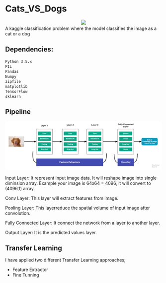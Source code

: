 # Cats_VS_Dogs
<div align="center">
  <img src="https://storage.googleapis.com/kaggle-competitions/kaggle/3362/media/woof_meow.jpg">
</div>
A kaggle classification problem where the model classifies the image as a cat or a dog

## Dependencies:
    Python 3.5.x
    PIL
    Pandas
    Numpy
    zipfile
    matplotlib
    TensorFlow
    sklearn
    
## Pipeline
<div align="center">
  <img src="https://github.com/Heba-Atef99/Cats_VS_Dogs/blob/main/cats_vs_dogs__pipeline.jfif">
</div>

Input Layer: It represent input image data. It will reshape image into single diminsion array. Example your image is 64x64 = 4096, it will convert to (4096,1) array.

Conv Layer: This layer will extract features from image.

Pooling Layer: This layerreduce the spatial volume of input image after convolution.

Fully Connected Layer: It connect the network from a layer to another layer.

Output Layer: It is the predicted values layer.

## Transfer Learning
I have applied two different Transfer Learning approaches;

- Feature Extractor
- Fine Tunning



